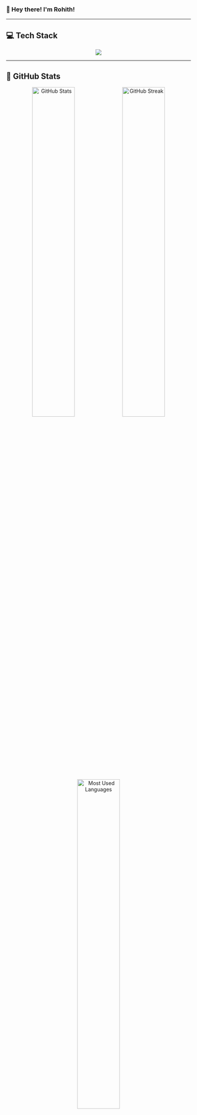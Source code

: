 ### 👋 Hey there! I'm Rohith!

---

## 💻 Tech Stack

<p align="center">
    <img src="https://skillicons.dev/icons?i=c,cpp,cs,java,js,python,php,css,mysql,mongodb,azure,aws,docker,jenkins,angular,dotnet,pytorch,tensorflow"/>
</p>

---

## 🚀 GitHub Stats
<p align="center">
    <img src="https://github-readme-stats.vercel.app/api?username=Mandadri&show_icons=true&theme=radical&hide_border=false" width="48%" alt="GitHub Stats" />
    <img src="https://github-readme-streak-stats.herokuapp.com/?user=Mandadri&theme=radical&hide_border=false" width="48%" alt="GitHub Streak" />
</p>
<p align="center">
    <img src="https://github-readme-stats.vercel.app/api/top-langs/?username=Mandadri&theme=radical&hide_border=false&layout=compact" width="48%" alt="Most Used Languages" />
</p>

---

## 🏆 GitHub Trophies
<p align="center">
    <img src="https://github-profile-trophy.vercel.app/?username=Mandadri&theme=radical&no-frame=false&no-bg=true&margin-w=4" alt="GitHub Trophies" />
</p>

---

## 🎭 Fun Zone
### ✍️ Random Dev Quote
<p align="center">
    <img src="https://quotes-github-readme.vercel.app/api?type=horizontal&theme=radical" alt="Dev Quote" />
</p>

### 😂 Random Dev Meme
<p align="center">
    <img src="https://random-memer.herokuapp.com/" width="512px" alt="Random Meme"/>
</p>

---

## 📈 Profile Views
<p align="center">
    <img src="https://visitcount.itsvg.in/api?id=Mandadri&icon=5&color=6" alt="Profile Views" />
</p>

---

### 🚀 Let's Connect!
<p align="center">
    <a href="https://linkedin.com/in/yourprofile"><img src="https://img.shields.io/badge/LinkedIn-%230077B5.svg?style=for-the-badge&logo=linkedin&logoColor=white" alt="LinkedIn" /></a>
    <a href="https://yourportfolio.com"><img src="https://img.shields.io/badge/Portfolio-%23FF5722.svg?style=for-the-badge&logo=appveyor&logoColor=white" alt="Portfolio" /></a>
    <a href="https://github.com/Mandadri"><img src="https://img.shields.io/badge/GitHub-%23121011.svg?style=for-the-badge&logo=github&logoColor=white" alt="GitHub" /></a>
</p>
